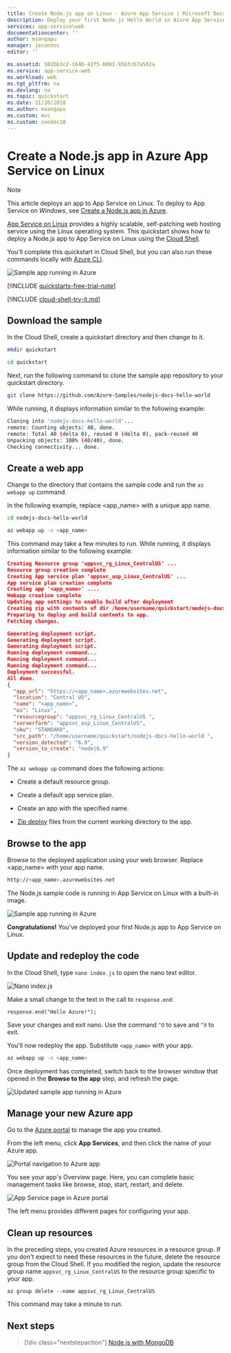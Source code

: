 ```yaml
---
title: Create Node.js app on Linux - Azure App Service | Microsoft Docs
description: Deploy your first Node.js Hello World in Azure App Service on Linux in minutes.
services: app-service\web
documentationcenter: ''
author: msangapu
manager: jeconnoc
editor: ''

ms.assetid: 582bb3c2-164b-42f5-b081-95bfcb7a502a
ms.service: app-service-web
ms.workload: web
ms.tgt_pltfrm: na
ms.devlang: na
ms.topic: quickstart
ms.date: 11/20/2018
ms.author: msangapu
ms.custom: mvc
ms.custom: seodec18
---
```

# Create a Node.js app in Azure App Service on Linux

> [!NOTE]
> This article deploys an app to App Service on Linux. To deploy to App Service on _Windows_, see [Create a Node.js app in Azure](../app-service-web-get-started-nodejs.md).
>

[App Service on Linux](app-service-linux-intro.md) provides a highly scalable, self-patching web hosting service using the Linux operating system. This quickstart shows how to deploy a Node.js app to App Service on Linux using the [Cloud Shell](https://docs.microsoft.com/azure/cloud-shell/overview).

You'll complete this quickstart in Cloud Shell, but you can also run these commands locally with [Azure CLI](/cli/azure/install-azure-cli).

![Sample app running in Azure](media/quickstart-nodejs/hello-world-in-browser.png)

[!INCLUDE [quickstarts-free-trial-note](../../../includes/quickstarts-free-trial-note.md)]

[!INCLUDE [cloud-shell-try-it.md](../../../includes/cloud-shell-try-it.md)]

## Download the sample

In the Cloud Shell, create a quickstart directory and then change to it.

```bash
mkdir quickstart

cd quickstart
```

Next, run the following command to clone the sample app repository to your quickstart directory.

```bash
git clone https://github.com/Azure-Samples/nodejs-docs-hello-world
```

While running, it displays information similar to the following example:

```bash
Cloning into 'nodejs-docs-hello-world'...
remote: Counting objects: 40, done.
remote: Total 40 (delta 0), reused 0 (delta 0), pack-reused 40
Unpacking objects: 100% (40/40), done.
Checking connectivity... done.
````

## Create a web app

Change to the directory that contains the sample code and run the `az webapp up` command.

In the following example, replace <app_name> with a unique app name.

```bash
cd nodejs-docs-hello-world

az webapp up -n <app_name>
```

This command may take a few minutes to run. While running, it displays information similar to the following example:

```json
Creating Resource group 'appsvc_rg_Linux_CentralUS' ...
Resource group creation complete
Creating App service plan 'appsvc_asp_Linux_CentralUS' ...
App service plan creation complete
Creating app '<app_name>' ....
Webapp creation complete
Updating app settings to enable build after deployment
Creating zip with contents of dir /home/username/quickstart/nodejs-docs-hello-world ...
Preparing to deploy and build contents to app.
Fetching changes.

Generating deployment script.
Generating deployment script.
Generating deployment script.
Running deployment command...
Running deployment command...
Running deployment command...
Deployment successful.
All done.
{
  "app_url": "https://<app_name>.azurewebsites.net",
  "location": "Central US",
  "name": "<app_name>",
  "os": "Linux",
  "resourcegroup": "appsvc_rg_Linux_CentralUS ",
  "serverfarm": "appsvc_asp_Linux_CentralUS",
  "sku": "STANDARD",
  "src_path": "/home/username/quickstart/nodejs-docs-hello-world ",
  "version_detected": "6.9",
  "version_to_create": "node|6.9"
}
```

The `az webapp up` command does the following actions:

- Create a default resource group.

- Create a default app service plan.

- Create an app with the specified name.

- [Zip deploy](https://docs.microsoft.com/azure/app-service/deploy-zip) files from the current working directory to the app.

## Browse to the app

Browse to the deployed application using your web browser. Replace <app_name> with your app name.

```bash
http://<app_name>.azurewebsites.net
```

The Node.js sample code is running in App Service on Linux with a built-in image.

![Sample app running in Azure](media/quickstart-nodejs/hello-world-in-browser.png)

**Congratulations!** You've deployed your first Node.js app to App Service on Linux.

## Update and redeploy the code

In the Cloud Shell, type `nano index.js` to open the nano text editor.

![Nano index.js](media/quickstart-nodejs/nano-indexjs.png)

 Make a small change to the text in the call to `response.end`:

```nodejs
response.end("Hello Azure!");
```

Save your changes and exit nano. Use the command `^O` to save and `^X` to exit.

You'll now redeploy the app. Substitute `<app_name>` with your app.

```bash
az webapp up -n <app_name>
```

Once deployment has completed, switch back to the browser window that opened in the **Browse to the app** step, and refresh the page.

![Updated sample app running in Azure](media/quickstart-nodejs/hello-azure-in-browser.png)

## Manage your new Azure app

Go to the <a href="https://portal.azure.com" target="_blank">Azure portal</a> to manage the app you created.

From the left menu, click **App Services**, and then click the name of your Azure app.

![Portal navigation to Azure app](./media/quickstart-nodejs/nodejs-docs-hello-world-app-service-list.png)

You see your app's Overview page. Here, you can complete basic management tasks like browse, stop, start, restart, and delete.

![App Service page in Azure portal](media/quickstart-nodejs/nodejs-docs-hello-world-app-service-detail.png)

The left menu provides different pages for configuring your app.

## Clean up resources

In the preceding steps, you created Azure resources in a resource group. If you don't expect to need these resources in the future, delete the resource group from the Cloud Shell. If you modified the region, update the resource group name `appsvc_rg_Linux_CentralUS` to the resource group specific to your app.

```azurecli-interactive
az group delete --name appsvc_rg_Linux_CentralUS
```

This command may take a minute to run.

## Next steps

> [!div class="nextstepaction"]
> [Node.js with MongoDB](tutorial-nodejs-mongodb-app.md)
